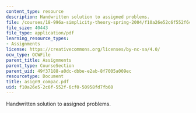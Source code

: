 ```yaml
---
content_type: resource
description: Handwritten solution to assigned problems.
file: /courses/18-996a-simplicity-theory-spring-2004/f10a26e52c6f552f6cf050958fd7fb60_asign9_compac.pdf
file_size: 40443
file_type: application/pdf
learning_resource_types:
- Assignments
license: https://creativecommons.org/licenses/by-nc-sa/4.0/
ocw_type: OCWFile
parent_title: Assignments
parent_type: CourseSection
parent_uid: 49f37188-a0dc-dbbe-e2ab-8f7005a009ec
resourcetype: Document
title: asign9_compac.pdf
uid: f10a26e5-2c6f-552f-6cf0-50958fd7fb60
---
```

Handwritten solution to assigned problems.
